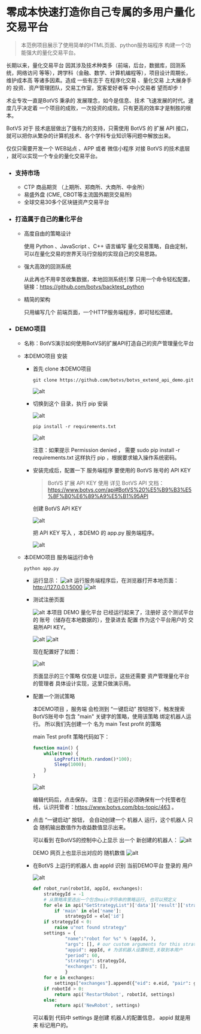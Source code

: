 # 零成本快速打造你自己专属的多用户量化交易平台

> 本范例项目展示了使用简单的HTML页面、python服务端程序 构建一个功能强大的量化交易平台。

长期以来，量化交易平台 因其涉及技术种类多（前端，后台，数据库，回测系统，网络访问 等等），跨学科（金融、数学、计算机编程等），项目设计周期长，维护成本高 等诸多因素。造成 一些有志于 在程序化交易 、量化交易 上大展身手的 投资、资产管理团队，交易工作室，宽客爱好者等 中小交易者 望而却步！

术业专攻一直是BotVS 秉承的 发展理念，如今是信息、技术 飞速发展的时代。速度几乎决定着 一个项目的成败，一次投资的成败。只有更高的效率才是制胜的根本。

BotVS 对于 技术底层做出了强有力的支持，只需使用 BotVS 的 扩展 API 接口，就可以把你从繁杂的计算机技术、各个学科专业知识等问题中解放出来。

仅仅只需要开发一个  WEB站点 、APP 或者 微信小程序  对接 BotVS 的技术底层 ，就可以实现一个专业的量化交易平台。


- ### 支持市场

  - CTP 商品期货 （上期所、郑商所、大商所、中金所）
  - 易盛外盘 (CME, CBOT等主流国外期货交易所)
  - 全球交易30多个区块链资产交易平台

- ### 打造属于自己的量化平台

  - 高度自由的策略设计

    使用 Python 、JavaScript 、C++ 语言编写 量化交易策略，自由定制，可以在量化交易的世界天马行空般的实现自己的交易思路。

  - 强大高效的回测系统

    从此再也不用辛苦收集数据，本地回测系统引擎 只用一个命令轻松配置，链接：https://github.com/botvs/backtest_python

  - 精简的架构
  
    只用编写几个 前端页面，一个HTTP服务端程序，即可轻松搭建。
    
- ### DEMO项目
  
  - 名称：BotVS演示如何使用BotVS的扩展API打造自己的资产管理量化平台
  
  - 本DEMO项目 安装
    
    - 首先 clone 本DEMO项目

      ```
      git clone https://github.com/botvs/botvs_extend_api_demo.git 
      ```
    
      ![alt](https://dn-filebox.qbox.me/c36383238f93ca220887b7d85e1a611ba3a99007.png)
    
    - 切换到这个 目录，执行 pip 安装

      ![alt](https://dn-filebox.qbox.me/6074daa004ede3ce30eae01c0c7208a5db9708f5.png)
    
      ```
      pip install -r requirements.txt 
      ```
      
      ![alt](https://dn-filebox.qbox.me/c4bdf77264d876f73dd628811865f484bb0992b7.png)
      
      注意：如果提示 Permission denied ， 需要 sudo pip install -r requirements.txt 这样执行 pip ，根据要求输入操作系统密码。
    
    - 安装完成后，配置一下 服务端程序 要使用的 BotVS 账号的 API KEY
      
      > BotVS 扩展 API KEY 使用 详见 BotVS API 文档：https://www.botvs.com/api#BotVS%20%E5%B9%B3%E5%8F%B0%E6%89%A9%E5%B1%95API
      
      创建 BotVS API KEY
      
      ![alt](https://dn-filebox.qbox.me/28b430e0104147594a264d838838735db4114d9b.png)
    
      把 API KEY 写入 ，本DEMO 的 app.py 服务端程序。
      
      ![alt](https://dn-filebox.qbox.me/426bb928998875dd0e7fbf5f43fed546a3ac2f2f.png )

  - 本DEMO项目 服务端运行命令

    ```
    python app.py
    ```
    
    - 运行显示：
      ![alt](https://dn-filebox.qbox.me/60bb0b2e41e31d7354a461a63300841c24658a7f.png)
      运行服务端程序后，在浏览器打开本地页面：http://127.0.0.1:5000
      ![alt](https://dn-filebox.qbox.me/6e179f4b1dd680dbcc4f8b96d189f289d780e853.png)
      
    - 测试注册页面
    
      ![alt](https://dn-filebox.qbox.me/83b09142e42ae0ff4d9c8f789a771fb99c1f2d48.png)
      本项目 DEMO 量化平台 已经运行起来了，注册好 这个测试平台的 账号（储存在本地数据的），登录进去 配置 作为这个平台用户的 交易所API KEY。
      
      ![alt](https://dn-filebox.qbox.me/d38f7155af07c0231dcdf632887585042268d058.png)
      ![alt](https://dn-filebox.qbox.me/2c6f6c8021a8d69e357a2e0fe538f3a919f3f8b4.png)
     
      现在配置好了如图：
    
      ![alt](https://dn-filebox.qbox.me/d7206a4113e2974683a614f455be8dc4fbce9f43.png)

      页面显示的三个策略 仅仅是 UI显示，这些还需要 资产管理量化平台 的管理者 具体设计实现，这里只做演示用。
    
    - 配置一个测试策略
    
      本DEMO项目 ，服务端 会检测到 “一键启动” 按钮按下，触发搜索BotVS账号中 包含 "main" 关键字的策略，使用该策略 绑定机器人运行。
      所以我们先创建一个 名为 main Test profit 的策略
      
      main Test profit 策略代码如下：
      
      ```javascript
      function main() {
          while(true) {
              LogProfit(Math.random()*100);
              Sleep(1000);
          }
      }
      ```
      
      ![alt](https://dn-filebox.qbox.me/52792c59a5db460c0bdf5a229803b92f92b8cb07.png)
      
      编辑代码后，点击保存。
      注意：在运行前必须确保有一个托管者在线，认识托管者：https://www.botvs.com/bbs-topic/463 。

    - 点击 “一键启动” 按钮， 会自动创建一个 机器人 运行，这个机器人 只会 随机输出数值作为收益数值显示出来。
    
      可以看到 在BotVS的控制中心上显示 出一个 新创建的机器人：
      ![alt](https://dn-filebox.qbox.me/61ff0f2319aaeb4138e43de626b2a0cf6b357435.png)
    
      DEMO 网页上也显示出对应的 随机数值
      ![alt](https://dn-filebox.qbox.me/73bb8cde3237d39e927edcaf3cf7a6187d174c1d.png)
    
    - 在BotVS 上运行的机器人 由 appId 识别 当前DEMO平台 登录的 用户
      
      ![alt](https://dn-filebox.qbox.me/0d9a9751442b9dc78ba2a0c3b3bc2347c5cd8ab9.png)
      
      ```python
      def robot_run(robotId, appId, exchanges):
          strategyId = -1
          # 从策略库里选出一个包含main字符串的策略运行, 也可以预定义
          for ele in api("GetStrategyList")['data']['result']['strategies']:
              if 'main' in ele['name']:
                  strategyId = ele['id']
          if strategyId < 0:
              raise u"not found strategy"
          settings = {
                  "name":"robot for %s" % (appId, ),
                  "args": [], # our custom arguments for this strategey
                  "appid": appId, # 为该机器人设置标签,关联到本用户
                  "period": 60,
                  "strategy": strategyId,
                  "exchanges": [],
                  }
          for e in exchanges:
              settings["exchanges"].append({"eid": e.eid, "pair": get_default_stock(e.eid), "meta" :{"AccessKey": e.accessKey, "SecretKey": e.secretKey}})
          if robotId > 0:
              return api('RestartRobot', robotId, settings)
          else:
              return api('NewRobot', settings)
      ```
      可以看到 代码中 settings 是创建 机器人的配置信息， appid 就是用来 标记用户的。

